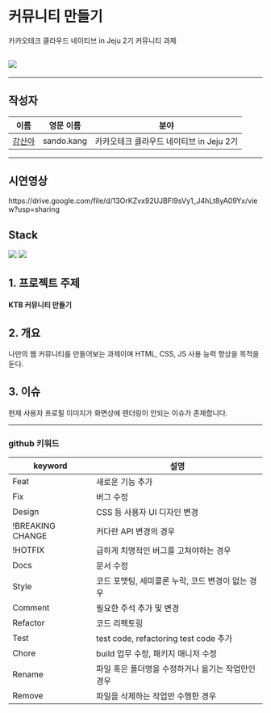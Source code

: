 # 커뮤니티 만들기
카카오테크 클라우드 네이티브 in Jeju 2기 커뮤니티 과제

## <div><img src="https://capsule-render.vercel.app/api?type=waving&color=auto&height=200&section=header&text=산도-커뮤니티-REACT&fontSize=60" /></div>

- - - - - - - - - - - - - - - -


## 작성자
|이름|영문 이름|분야|
|----|---|---|
|[강산아](https://github.com/gsandoo)|sando.kang|카카오테크 클라우드 네이티브 in Jeju 2기|



- - - - - - - - - - - - - - - - - - - - - - - - - - - -

## 시연영상
<div>https://drive.google.com/file/d/13OrKZvx92UJBFI9sVy1_J4hLt8yA09Yx/view?usp=sharing</div>


## Stack
<div>
    <img src="https://img.shields.io/badge/CSS3-1572B6?style=flat&logo=CSS3&logoColor=white"/>
    <img src="https://img.shields.io/badge/JS-7DF1E?style=flat&logo=jss&logoColor=white"/>
</div> 


## 1. 프로젝트 주제
<div>
<h4> KTB 커뮤니티 만들기
</div>

## 2. 개요
<p>
        나만의 웹 커뮤니티를 만들어보는 과제이며 HTML, CSS, JS 사용 능력 향상을 목적을 둔다. 

</p>

## 3. 이슈
<p>현재 사용자 프로필 이미지가 화면상에 렌더링이 안되는 이슈가 존재합니다.</p>

--------------------------------------------------------------------------------------------
  ### github 키워드

|keyword|설명|
|----|---|
|Feat|새로운 기능 추가|
|Fix|버그 수정|
|Design|CSS 등 사용자 UI 디자인 변경|
|!BREAKING CHANGE|커다란 API 변경의 경우|
|!HOTFIX|급하게 치명적인 버그를 고쳐야하는 경우|
|Docs|문서 수정|
|Style|코드 포맷팅, 세미콜론 누락, 코드 변경이 없는 경우|
|Comment|필요한 주석 추가 및 변경|
|Refactor|코드 리펙토링|
|Test|test code, refactoring test code 추가|
|Chore|build 업무 수정, 패키지 매니저 수정|
|Rename|파일 혹은 폴더명을 수정하거나 옮기는 작업만인 경우|
|Remove|파일을 삭제하는 작업만 수행한 경우|
